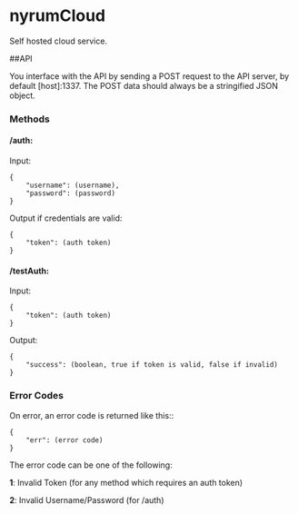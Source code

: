 nyrumCloud
==========

Self hosted cloud service.

##API

You interface with the API by sending a POST request to the API server, by default [host]:1337. The POST data should always be a stringified JSON object.

### Methods

#### **/auth**: 

Input:

	{
		"username": (username),
		"password": (password)
	}

Output if credentials are valid:

	{
		"token": (auth token)
	}

#### **/testAuth**:

Input:

	{
		"token": (auth token)
	}

Output:

	{
		"success": (boolean, true if token is valid, false if invalid)
	}

### Error Codes

On error, an error code is returned like this::

	{
		"err": (error code)
	}

The error code can be one of the following:

**1**:
Invalid Token (for any method which requires an auth token)

**2**:
Invalid Username/Password (for /auth)
